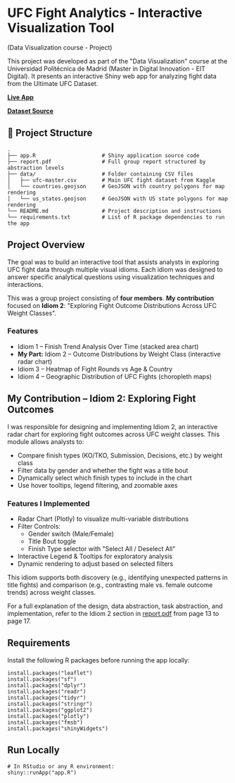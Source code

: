 # UFC Fight Analytics - Interactive Visualization Tool

(Data Visualization course - Project) 

This project was developed as part of the "Data Visualization" course at the Universidad Politécnica de Madrid (Master in Digital Innovation - EIT Digital). It presents an interactive Shiny web app for analyzing fight data from the Ultimate UFC Dataset.

[**Live App**](https://davissiemens.shinyapps.io/final/)

[**Dataset Source**](https://www.kaggle.com/datasets/mdabbert/ultimate-ufc-dataset)

## 📁 Project Structure
```
.
├── app.R                     # Shiny application source code
├── report.pdf                # Full group report structured by abstraction levels
├── data/                     # Folder containing CSV files
│   ├── ufc-master.csv        # Main UFC fight dataset from Kaggle
│   └── countries.geojson     # GeoJSON with country polygons for map rendering
│   └── us_states.geojson     # GeoJSON with US state polygons for map rendering
└── README.md                 # Project description and instructions
└── requirements.txt          # List of R package dependencies to run the app
```

## Project Overview
The goal was to build an interactive tool that assists analysts in exploring UFC fight data through multiple visual idioms. Each idiom was designed to answer specific analytical questions using visualization techniques and interactions.

This was a group project consisting of **four members**. **My contribution** focused on **Idiom 2**: "Exploring Fight Outcome Distributions Across UFC Weight Classes".

### Features
- Idiom 1 – Finish Trend Analysis Over Time (stacked area chart)
- **My Part:** Idiom 2 –  Outcome Distributions by Weight Class (interactive radar chart)
- Idiom 3 – Heatmap of Fight Rounds vs Age & Country
- Idiom 4 – Geographic Distribution of UFC Fights (choropleth maps)

## My Contribution – Idiom 2: Exploring Fight Outcomes
I was responsible for designing and implementing Idiom 2, an interactive radar chart for exploring fight outcomes across UFC weight classes. This module allows analysts to:
- Compare finish types (KO/TKO, Submission, Decisions, etc.) by weight class
- Filter data by gender and whether the fight was a title bout
- Dynamically select which finish types to include in the chart
- Use hover tooltips, legend filtering, and zoomable axes
### Features I Implemented
- Radar Chart (Plotly) to visualize multi-variable distributions
- Filter Controls:
  - Gender switch (Male/Female)
  - Title Bout toggle
  - Finish Type selector with "Select All / Deselect All"
- Interactive Legend & Tooltips for exploratory analysis
- Dynamic rendering to adjust based on selected filters

This idiom supports both discovery (e.g., identifying unexpected patterns in title fights) and comparison (e.g., contrasting male vs. female outcome trends) across weight classes.

For a full explanation of the design, data abstraction, task abstraction, and implementation, refer to the Idiom 2 section in [report.pdf](https://github.com/25FAdam/Data-Visualization/blob/main/report.pdf) from page 13 to page 17.

## Requirements

Install the following R packages before running the app locally:
```
install.packages("leaflet")
install.packages("sf")
install.packages("dplyr")
install.packages("readr")
install.packages("tidyr")
install.packages("stringr")
install.packages("ggplot2")
install.packages("plotly")
install.packages("fmsb")
install.packages("shinyWidgets")
```

## Run Locally

```
# In RStudio or any R environment:
shiny::runApp("app.R")
```
